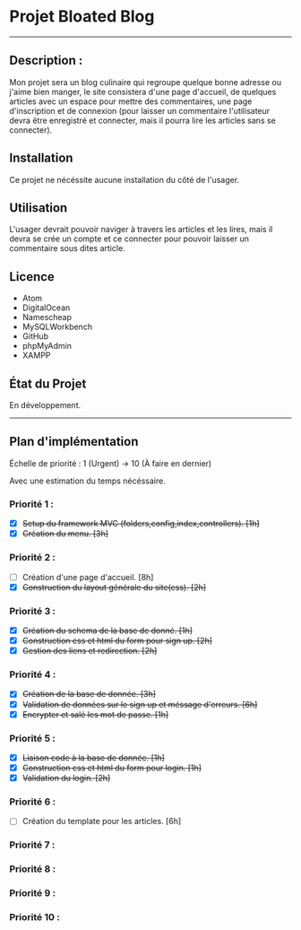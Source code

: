 # Projet Bloated Blog

---

## Description :
Mon projet sera un blog culinaire qui regroupe quelque bonne adresse ou j'aime bien manger, le site consistera d'une page d'accueil, de quelques articles avec un espace pour mettre des commentaires, une page d'inscription et de connexion (pour laisser un commentaire l'utilisateur devra être enregistré et connecter, mais il pourra lire les articles sans se connecter).

## Installation
Ce projet ne nécéssite aucune installation du côté de l'usager.

## Utilisation
L'usager devrait pouvoir naviger à travers les articles et les lires, mais il devra se crée un compte et ce connecter pour pouvoir laisser un commentaire sous dites article.

## Licence
- Atom
- DigitalOcean
- Namescheap
- MySQLWorkbench
- GitHub
- phpMyAdmin
- XAMPP

## État du Projet
En développement.

---

## Plan d'implémentation
 Échelle de priorité : 1 (Urgent) -> 10 (À faire en dernier)

 Avec une estimation du temps nécéssaire.

### Priorité 1 :
- [x] ~~Setup du framework MVC (folders,config,index,controllers). [1h]~~
- [x] ~~Création du menu. [3h]~~

### Priorité 2 :
- [ ] Création d'une page d'accueil. [8h]
- [x] ~~Construction du layout générale du site(css). [2h]~~

### Priorité 3 :
- [x] ~~Création du schema de la base de donné. [1h]~~
- [x] ~~Construction css et html du form pour sign up. [2h]~~
- [x] ~~Gestion des liens et redirection. [2h]~~

### Priorité 4 :
- [x] ~~Création de la base de donnée. [3h]~~
- [x] ~~Validation de données sur le sign up et méssage d'erreurs. [6h]~~
- [x] ~~Encrypter et salé les mot de passe. [1h]~~

### Priorité 5 :
- [x] ~~Liaison code à la base de donnée. [1h]~~
- [x] ~~Construction css et html du form pour login. [1h]~~
- [x] ~~Validation du login. [2h]~~

### Priorité 6 :

- [ ] Création du template pour les articles. [6h]

### Priorité 7 :

### Priorité 8 :

### Priorité 9 :

### Priorité 10 :
